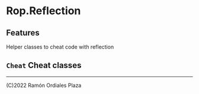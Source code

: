 ﻿# Rop.Reflection

Features
--------

Helper classes to cheat code with reflection

`Cheat` Cheat classes 
------


 ------
 (C)2022 Ramón Ordiales Plaza
